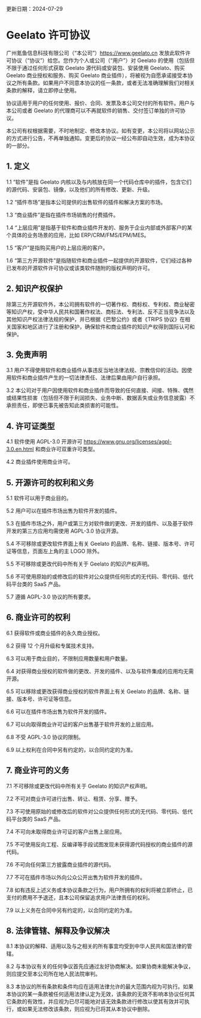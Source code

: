 更新日期：2024-07-29

# Geelato 许可协议

广州氪鱼信息科技有限公司（“本公司”）https://www.geelato.cn 发放此软件许可协议（“协议”）给您。您作为个人或公司（“用户”）对 Geelato 的使用（包括但不限于通过任何形式获取 Geelato 源代码或安装包、安装使用 Geelato、购买 Geelato 商业授权和服务、购买 Geelato 商业插件），将被视为自愿承诺接受本协议之所有条款。如果用户不同意本协议的任一条款，或者无法准确理解我们对相关条款的解释，请立即停止使用。

协议适用于用户的任何使用、报价、合同、发票及本公司交付的所有软件。用户与本公司或者 Geelato 的代理商可以不再就软件的销售、交付签订单独的许可协议。

本公司有权根据需要，不时地制定、修改本协议。如有变更，本公司将以网站公示的方式进行公告，不再单独通知。变更后的协议一经公布即自动生效，成为本协议的一部分。


## 1. 定义

1.1 “软件”是指 Geelato 内核以及与内核放在同一个代码仓库中的插件，包含它们的源代码、安装包、镜像，以及他们的所有修改、更新、升级。

1.2 “插件市场”是指本公司提供的出售软件的插件和解决方案的市场。

1.3 “商业插件”是指在插件市场销售的付费插件。

1.4 “上层应用”是指基于软件和商业插件开发的、服务于企业内部或外部客户的某个具体的业务场景的应用，比如 ERP/CRM/FMS/EPM/MES。

1.5 “客户”是指购买用户的上层应用的客户。

1.6 “第三方开源软件”是指随软件和商业插件一起提供的开源软件，它们经过各种已发布的开源软件许可协议或该类软件随附的版权声明的许可。

## 2. 知识产权保护

除第三方开源软件外，本公司拥有软件的一切著作权、商标权、专利权、商业秘密等知识产权，受中华人民共和国著作权法、商标法、专利法、反不正当竞争法以及其他知识产权法律法规的保护，并已根据《巴黎公约》或者《TRIPS 协议》在相关国家和地区进行了注册和保护，确保软件和商业插件的知识产权得到国际认可和保护。


## 3. 免责声明

3.1 用户不得使用软件和商业插件从事违反当地法律法规、宗教信仰的活动。因使用软件和商业插件产生的一切法律责任、法律后果由用户自行承担。

3.2 本公司对于用户因使用软件和商业插件而导致的任何直接、间接、特殊、偶然或结果性损害（包括但不限于利润损失、业务中断、数据丢失或业务信息披露）不承担责任，即使已事先被告知此类损害的可能性。

## 4. 许可证类型

4.1 软件使用 AGPL-3.0 开源许可 https://www.gnu.org/licenses/agpl-3.0.en.html 和商业许可双重许可类型。

4.2 商业插件使用商业许可。

## 5. 开源许可的权利和义务

5.1 软件可以用于商业目的。

5.2 用户可以在插件市场出售为软件开发的插件。

5.3 在插件市场之外，用户或第三方对软件做的更改、开发的插件、以及基于软件开发的第三方应用均需使用 AGPL-3.0 协议开源。

5.4 不可移除或更改软件界面上有关 Geelato 的品牌、名称、链接、版本号、许可证等信息，页面左上角的主 LOGO 除外。

5.5 不可移除或更改代码中所有关于 Geelato 的知识产权声明。

5.6 不可使用原始的或修改后的软件对公众提供任何形式的无代码、零代码、低代码平台类的 SaaS 产品。

5.7 遵循 AGPL-3.0 协议的所有要求。

## 6. 商业许可的权利

6.1 获得软件或商业插件的永久商业授权。

6.2 获得 12 个月升级和专属技术支持。

6.3 可以用于商业目的，不限制应用数量和用户数量。

6.4 对获得商业授权的软件做的更改、开发的插件、以及与软件集成的应用均无需开源。

6.5 可以移除或更改获得商业授权的软件界面上有关 Geelato 的品牌、名称、链接、版本号、许可证等信息。

6.6 可以在插件市场出售为软件开发的插件。

6.7 可以向取得商业许可证的客户出售基于软件开发的上层应用。

6.8 不受 AGPL-3.0 协议的限制。

6.9 以上权利在合同中另有约定的，以合同约定的为准。

## 7. 商业许可的义务

7.1 不可移除或更改代码中所有关于 Geelato 的知识产权声明。

7.2 不可对商业许可进行出售、转让、租赁、分享、赠予。

7.3 不可使用原始的或修改后的软件对公众提供任何形式的无代码、零代码、低代码平台类的 SaaS 产品。

7.4 不可向未取得商业许可证的客户出售上层应用。

7.5 不可使用反向工程、反编译等手段试图发现未获得源代码授权的商业插件的源代码。

7.6 不可向任何第三方披露商业插件的源代码。

7.7 不可在插件市场以外向公众公开出售为软件开发的插件。

7.8 如有违反上述义务或本协议条款之行为，用户所拥有的权利将被立即终止，已支付的费用不予退还，且本公司保留追求用户法律责任的权利。

7.9 以上义务在合同中另有约定的，以合同约定的为准。

## 8. 法律管辖、解释及争议解决

8.1 本协议的解释、适用以及与之相关的所有事宜均受到中华人民共和国法律的管辖。

8.2 与本协议有关的任何争议首先应通过友好协商解决。如果协商未能解决争议，则应提交至本公司所在地人民法院审判。

8.3 本协议的所有条款和条件均应在适用法律允许的最大范围内视为可执行。如果本协议的某一条款被任何适用法律认定为无效，该条款的无效不影响本协议任何其它条款的有效性，并应视为已尽可能地对该无效条款进行修改以使其有效并可执行，或如果无法修改该条款，则应视为已将其从本协议中删除。